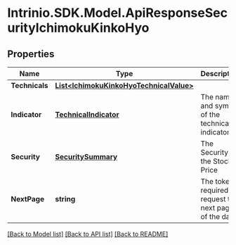 # Intrinio.SDK.Model.ApiResponseSecurityIchimokuKinkoHyo
## Properties

Name | Type | Description | Notes
------------ | ------------- | ------------- | -------------
**Technicals** | [**List&lt;IchimokuKinkoHyoTechnicalValue&gt;**](IchimokuKinkoHyoTechnicalValue.md) |  | [optional] 
**Indicator** | [**TechnicalIndicator**](TechnicalIndicator.md) | The name and symbol of the technical indicator | [optional] 
**Security** | [**SecuritySummary**](SecuritySummary.md) | The Security of the Stock Price | [optional] 
**NextPage** | **string** | The token required to request the next page of the data | [optional] 

[[Back to Model list]](../README.md#documentation-for-models) [[Back to API list]](../README.md#documentation-for-api-endpoints) [[Back to README]](../README.md)

